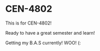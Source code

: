 # CEN-4802
This is for CEN-4802!

Ready to have a great semester and learn!

Getting my B.A.S currently! WOO! (:
